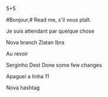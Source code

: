 5+5

#Bonjour,#
Read me, s'il vous plaît.

Je suis attendant par quelque chose

Nova branch
Zlatan Ibra

Au revoir

Serginho Dest
Done some few changes

Apaguei a linha 11

Nova hashtag
